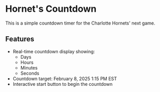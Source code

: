 # Hornet's Countdown

This is a simple countdown timer for the Charlotte Hornets' next game.

## Features

- Real-time countdown display showing:
  - Days
  - Hours
  - Minutes
  - Seconds
- Countdown target: February 8, 2025 1:15 PM EST
- Interactive start button to begin the countdown

